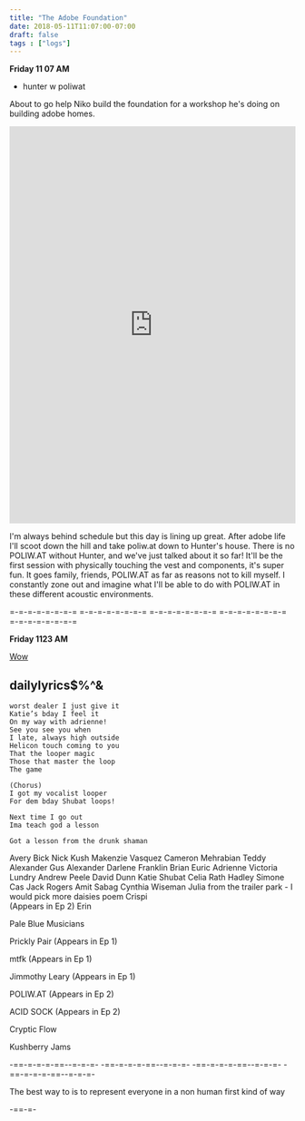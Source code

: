```yaml
---
title: "The Adobe Foundation"
date: 2018-05-11T11:07:00-07:00
draft: false
tags : ["logs"]
---
```


**Friday 11 07 AM**

  - hunter w poliwat



About to go help Niko build the foundation for a workshop he's doing on building adobe homes.

<iframe width="100%" height="700" scrolling="no" frameborder="no" allow="autoplay" src="https://w.soundcloud.com/player/?url=https%3A//api.soundcloud.com/tracks/446142459%3Fsecret_token%3Ds-NLhmG&color=%23ff5500&auto_play=false&hide_related=false&show_comments=true&show_user=true&show_reposts=false&show_teaser=true&visual=true"></iframe>


I'm always behind schedule but this day is lining up great. After adobe life I'll scoot down the hill and take poliw.at down to Hunter's house. There is no POLIW.AT without Hunter, and we've just talked about it so far! It'll be the first session with physically touching the vest and components, it's super fun. It goes family, friends, POLIW.AT as far as reasons not to kill myself. I constantly zone out and imagine what I'll be able to do with POLIW.AT in these different acoustic environments.

=-=-=-=-=-=-=-= =-=-=-=-=-=-=-= =-=-=-=-=-=-=-= =-=-=-=-=-=-=-= =-=-=-=-=-=-=-=





**Friday 1123 AM**



<a href="https://github.com/robbeofficial/spotifyripper"> Wow </a>


## dailylyrics$%^&
```
worst dealer I just give it
Katie’s bday I feel it
On my way with adrienne!
See you see you when
I late, always high outside
Helicon touch coming to you
That the looper magic
Those that master the loop
The game

(Chorus)
I got my vocalist looper
For dem bday Shubat loops!

Next time I go out
Ima teach god a lesson

Got a lesson from the drunk shaman
```

Avery Bick
Nick Kush
Makenzie Vasquez
Cameron Mehrabian
Teddy Alexander
Gus Alexander
Darlene Franklin
Brian Euric
Adrienne Victoria Lundry
Andrew Peele
David Dunn
Katie Shubat
Celia Rath
Hadley Simone
Cas
Jack Rogers
Amit Sabag
Cynthia Wiseman
Julia from the trailer park - I would pick more daisies poem
Crispi  
  (Appears in Ep 2)
Erin

Pale Blue Musicians

Prickly Pair
  (Appears in Ep 1)

mtfk
  (Appears in Ep 1)

Jimmothy Leary
  (Appears in Ep 1)

POLIW.AT
  (Appears in Ep 2)

ACID SOCK
  (Appears in Ep 2)

  Cryptic Flow

  Kushberry Jams

-==-=-=-=-==--=-=-=- -==-=-=-=-==--=-=-=- -==-=-=-=-==--=-=-=- -==-=-=-=-==--=-=-=-

The best way to is to represent everyone in a non human first kind of way





-==-=-
